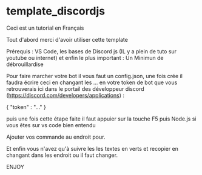# template_discordjs

Ceci est un tutorial en Français

Tout d'abord merci d'avoir utiliser cette template

Prérequis : VS Code, les bases de Discord js (IL y a plein de tuto sur youtube ou internet) et enfin le plus important : Un Minimun de débrouillardise

Pour faire marcher votre bot il vous faut un config.json, une fois crée il faudra écrire ceci en changant les ... en votre token de bot que vous retrouverais ici dans le portail des développeur discord (https://discord.com/developers/applications) :

{
    "token" : "..."
}

puis une fois cette étape faite il faut appuier sur la touche F5 puis Node.js si vous êtes sur vs code bien entendu

Ajouter vos commande au endroit pour. 

Et enfin vous n'avez qu'à suivre les les textes en verts et recopier en changant dans les endroit ou il faut changer.

ENJOY
